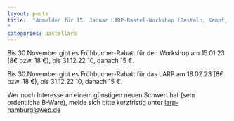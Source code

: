 ```yaml
---
layout: posts
title:  "Anmelden für 15. Januar LARP-Bastel-Workshop (Basteln, Kampf, Waffenpflege) und 18. Februar LARP – jetzt noch Frühbucher-Rabatt nutzen
"
categories: bastellarp
---
```

Bis 30.November gibt es Frühbucher-Rabatt für den Workshop am 15.01.23 (8€ bzw. 18 €), bis 31.12.22 10, danach 15 €.

Bis 30.November gibt es Frühbucher-Rabatt für das LARP am 18.02.23 (8€ bzw. 18 €), bis 31.12.22 10, danach 15 €.

Wer noch Interesse an einem günstigen neuen Schwert hat (sehr ordentliche B-Ware), melde sich bitte kurzfristig unter <larp-hamburg@web.de>

